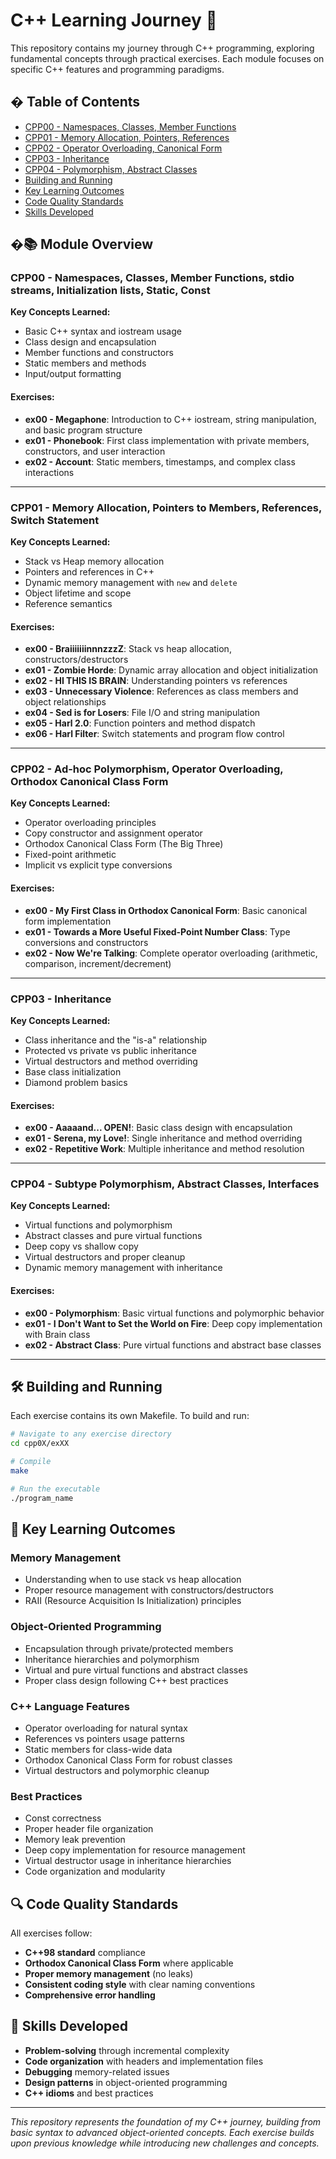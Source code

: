 # C++ Learning Journey 🚀

This repository contains my journey through C++ programming, exploring fundamental concepts through practical exercises. Each module focuses on specific C++ features and programming paradigms.

## � Table of Contents

- [CPP00 - Namespaces, Classes, Member Functions](#cpp00---namespaces-classes-member-functions-stdio-streams-initialization-lists-static-const)
- [CPP01 - Memory Allocation, Pointers, References](#cpp01---memory-allocation-pointers-to-members-references-switch-statement)
- [CPP02 - Operator Overloading, Canonical Form](#cpp02---ad-hoc-polymorphism-operator-overloading-orthodox-canonical-class-form)
- [CPP03 - Inheritance](#cpp03---inheritance)
- [CPP04 - Polymorphism, Abstract Classes](#cpp04---subtype-polymorphism-abstract-classes-interfaces)
- [Building and Running](#️-building-and-running)
- [Key Learning Outcomes](#-key-learning-outcomes)
- [Code Quality Standards](#-code-quality-standards)
- [Skills Developed](#-skills-developed)

## �📚 Module Overview

### CPP00 - Namespaces, Classes, Member Functions, stdio streams, Initialization lists, Static, Const

**Key Concepts Learned:**
- Basic C++ syntax and iostream usage
- Class design and encapsulation
- Member functions and constructors
- Static members and methods
- Input/output formatting

#### Exercises:
- **ex00 - Megaphone**: Introduction to C++ iostream, string manipulation, and basic program structure
- **ex01 - Phonebook**: First class implementation with private members, constructors, and user interaction
- **ex02 - Account**: Static members, timestamps, and complex class interactions

---

### CPP01 - Memory Allocation, Pointers to Members, References, Switch Statement

**Key Concepts Learned:**
- Stack vs Heap memory allocation
- Pointers and references in C++
- Dynamic memory management with `new` and `delete`
- Object lifetime and scope
- Reference semantics

#### Exercises:
- **ex00 - BraiiiiiiinnnzzzZ**: Stack vs heap allocation, constructors/destructors
- **ex01 - Zombie Horde**: Dynamic array allocation and object initialization
- **ex02 - HI THIS IS BRAIN**: Understanding pointers vs references
- **ex03 - Unnecessary Violence**: References as class members and object relationships
- **ex04 - Sed is for Losers**: File I/O and string manipulation
- **ex05 - Harl 2.0**: Function pointers and method dispatch
- **ex06 - Harl Filter**: Switch statements and program flow control

---

### CPP02 - Ad-hoc Polymorphism, Operator Overloading, Orthodox Canonical Class Form

**Key Concepts Learned:**
- Operator overloading principles
- Copy constructor and assignment operator
- Orthodox Canonical Class Form (The Big Three)
- Fixed-point arithmetic
- Implicit vs explicit type conversions

#### Exercises:
- **ex00 - My First Class in Orthodox Canonical Form**: Basic canonical form implementation
- **ex01 - Towards a More Useful Fixed-Point Number Class**: Type conversions and constructors
- **ex02 - Now We're Talking**: Complete operator overloading (arithmetic, comparison, increment/decrement)

---

### CPP03 - Inheritance

**Key Concepts Learned:**
- Class inheritance and the "is-a" relationship
- Protected vs private vs public inheritance
- Virtual destructors and method overriding
- Base class initialization
- Diamond problem basics

#### Exercises:
- **ex00 - Aaaaand... OPEN!**: Basic class design with encapsulation
- **ex01 - Serena, my Love!**: Single inheritance and method overriding
- **ex02 - Repetitive Work**: Multiple inheritance and method resolution

---

### CPP04 - Subtype Polymorphism, Abstract Classes, Interfaces

**Key Concepts Learned:**
- Virtual functions and polymorphism
- Abstract classes and pure virtual functions
- Deep copy vs shallow copy
- Virtual destructors and proper cleanup
- Dynamic memory management with inheritance

#### Exercises:
- **ex00 - Polymorphism**: Basic virtual functions and polymorphic behavior
- **ex01 - I Don't Want to Set the World on Fire**: Deep copy implementation with Brain class
- **ex02 - Abstract Class**: Pure virtual functions and abstract base classes

---

## 🛠️ Building and Running

Each exercise contains its own Makefile. To build and run:

```bash
# Navigate to any exercise directory
cd cpp0X/exXX

# Compile
make

# Run the executable
./program_name
```

## 📝 Key Learning Outcomes

### Memory Management
- Understanding when to use stack vs heap allocation
- Proper resource management with constructors/destructors
- RAII (Resource Acquisition Is Initialization) principles

### Object-Oriented Programming
- Encapsulation through private/protected members
- Inheritance hierarchies and polymorphism
- Virtual and pure virtual functions and abstract classes
- Proper class design following C++ best practices

### C++ Language Features
- Operator overloading for natural syntax
- References vs pointers usage patterns
- Static members for class-wide data
- Orthodox Canonical Class Form for robust classes
- Virtual destructors and polymorphic cleanup

### Best Practices
- Const correctness
- Proper header file organization
- Memory leak prevention
- Deep copy implementation for resource management
- Virtual destructor usage in inheritance hierarchies
- Code organization and modularity

## 🔍 Code Quality Standards

All exercises follow:
- **C++98 standard** compliance
- **Orthodox Canonical Class Form** where applicable
- **Proper memory management** (no leaks)
- **Consistent coding style** with clear naming conventions
- **Comprehensive error handling**

## 🎯 Skills Developed

- **Problem-solving** through incremental complexity
- **Code organization** with headers and implementation files
- **Debugging** memory-related issues
- **Design patterns** in object-oriented programming
- **C++ idioms** and best practices

---

*This repository represents the foundation of my C++ journey, building from basic syntax to advanced object-oriented concepts. Each exercise builds upon previous knowledge while introducing new challenges and concepts.*
